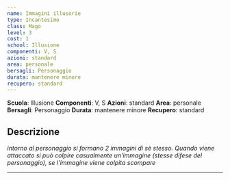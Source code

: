 ```yaml
---
name: Immagini illusorie
type: Incantesimo
class: Mago
level: 3
cost: 1
school: Illusione
componenti: V, S
azioni: standard
area: personale
bersagli: Personaggio
durata: mantenere minore
recupero: standard
---
```

**Scuola**: Illusione
**Componenti**: V, S
**Azioni**: standard
**Area**: personale
**Bersagli**: Personaggio
**Durata**: mantenere minore
**Recupero**: standard

**Descrizione**
-

*intorno al personaggio si formano 2 immagini di sè stesso. Quando viene attaccato si può colpire casualmente un'immagine (stesse difese del personaggio), se l'immagine viene colpita scompare*

---